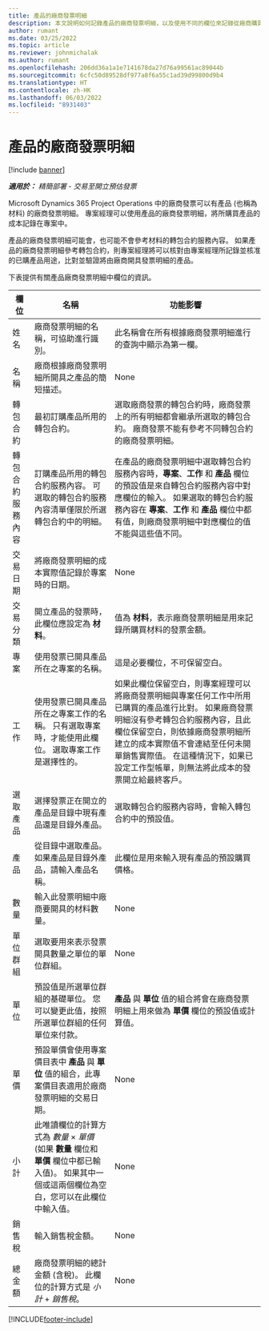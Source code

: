 ```yaml
---
title: 產品的廠商發票明細
description: 本文說明如何記錄產品的廠商發票明細，以及使用不同的欄位來記錄從廠商購買的產品。
author: rumant
ms.date: 03/25/2022
ms.topic: article
ms.reviewer: johnmichalak
ms.author: rumant
ms.openlocfilehash: 206dd36a1a1e7141678da27d76a99561ac89044b
ms.sourcegitcommit: 6cfc50d89528df977a8f6a55c1ad39d99800d9b4
ms.translationtype: HT
ms.contentlocale: zh-HK
ms.lasthandoff: 06/03/2022
ms.locfileid: "8931403"
---
```

# <a name="vendor-invoice-lines-for-products"></a>產品的廠商發票明細

[!include [banner](../../includes/dataverse-preview.md)]

_**適用於：** 精簡部署 - 交易至開立預估發票_

Microsoft Dynamics 365 Project Operations 中的廠商發票可以有產品 (也稱為材料) 的廠商發票明細。 專案經理可以使用產品的廠商發票明細，將所購買產品的成本記錄在專案中。

產品的廠商發票明細可能會，也可能不會參考材料的轉包合約服務內容。 如果產品的廠商發票明細參考轉包合約，則專案經理將可以核對由專案經理所記錄並核准的已購產品用途，比對並驗證將由廠商開具發票明細的產品。

下表提供有關產品廠商發票明細中欄位的資訊。

| 欄位 | 名稱 | 功能影響 |
| --- | --- | --- |
| 姓名 | 廠商發票明細的名稱，可協助進行識別。 | 此名稱會在所有根據廠商發票明細進行的查詢中顯示為第一欄。 |
| 名稱 | 廠商根據廠商發票明細所開具之產品的簡短描述。 | None |
| 轉包合約 | 最初訂購產品所用的轉包合約。 | 選取廠商發票的轉包合約時，廠商發票上的所有明細都會繼承所選取的轉包合約。 廠商發票不能有參考不同轉包合約的廠商發票明細。 |
| 轉包合約服務內容 | 訂購產品所用的轉包合約服務內容。 可選取的轉包合約服務內容清單僅限於所選轉包合約中的明細。 | 在產品的廠商發票明細中選取轉包合約服務內容時，**專案**、**工作** 和 **產品** 欄位的預設值是來自轉包合約服務內容中對應欄位的輸入。 如果選取的轉包合約服務內容在 **專案**、**工作** 和 **產品** 欄位中都有值，則廠商發票明細中對應欄位的值不能與這些值不同。 |
| 交易日期 | 將廠商發票明細的成本實際值記錄於專案時的日期。 | None|
| 交易分類 | 開立產品的發票時，此欄位應設定為 **材料**。 | 值為 **材料**，表示廠商發票明細是用來記錄所購買材料的發票金額。 |
| 專案 | 使用發票已開具產品所在之專案的名稱。 | 這是必要欄位，不可保留空白。 |
| 工作 | 使用發票已開具產品所在之專案工作的名稱。 只有選取專案時，才能使用此欄位。 選取專案工作是選擇性的。 | 如果此欄位保留空白，則專案經理可以將廠商發票明細與專案任何工作中所用已購買的產品進行比對。 如果廠商發票明細沒有參考轉包合約服務內容，且此欄位保留空白，則依據廠商發票明細所建立的成本實際值不會連結至任何未開單銷售實際值。 在這種情況下，如果已設定工作型帳單，則無法將此成本的發票開立給最終客戶。 |
| 選取產品 | 選擇發票正在開立的產品是目錄中現有產品還是目錄外產品。 | 選取轉包合約服務內容時，會輸入轉包合約中的預設值。 |
| 產品 | 從目錄中選取產品。 如果產品是目錄外產品，請輸入產品名稱。 | 此欄位是用來輸入現有產品的預設購買價格。 |
| 數量 | 輸入此發票明細中廠商要開具的材料數量。 | None |
| 單位群組 | 選取要用來表示發票開具數量之單位的單位群組。 | None |
| 單位 | 預設值是所選單位群組的基礎單位。 您可以變更此值，按照所選單位群組的任何單位來付款。 | **產品** 與 **單位** 值的組合將會在廠商發票明細上用來做為 **單價** 欄位的預設值或計算值。 |
| 單價 | 預設單價會使用專案價目表中 **產品** 與 **單位** 值的組合，此專案價目表適用於廠商發票明細的交易日期。 | None |
| 小計 | 此唯讀欄位的計算方式為 *數量* &times; *單價* (如果 **數量** 欄位和 **單價** 欄位中都已輸入值)。 如果其中一個或這兩個欄位為空白，您可以在此欄位中輸入值。 | None |
| 銷售稅 | 輸入銷售稅金額。 | None |
| 總金額 | 廠商發票明細的總計金額 (含稅)。 此欄位的計算方式是 *小計* +  *銷售稅*。 | None |

[!INCLUDE[footer-include](../../includes/footer-banner.md)]
